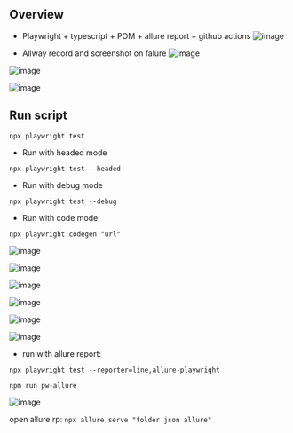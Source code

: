 ## Overview
- Playwright + typescript + POM + allure report + github actions
![image](https://user-images.githubusercontent.com/67543695/203464063-e6179e2e-ba3a-482a-b704-05c855d4ff51.png)

- Allway record and screenshot on falure
![image](https://user-images.githubusercontent.com/67543695/203464302-f2d2c60a-c59b-4e8f-bf9c-91b841000e95.png)

![image](https://user-images.githubusercontent.com/67543695/203464428-ef75a9e7-e763-4ee1-8853-1fa48b2fd276.png)

![image](https://user-images.githubusercontent.com/67543695/203464174-8c789747-f1a3-4f16-a70e-d680eb9d7ebf.png)


## Run script

`npx playwright test`

- Run with headed mode

`npx playwright test --headed`

- Run with debug mode

`npx playwright test --debug`

- Run with code mode

`npx playwright codegen "url" `

![image](https://user-images.githubusercontent.com/67543695/203465176-6b34e18f-4178-46e5-ad96-3501764d3611.png)

![image](https://user-images.githubusercontent.com/67543695/203465193-f81c6aed-5729-43e4-a8b8-c78b206c0bc2.png)

![image](https://user-images.githubusercontent.com/67543695/203465208-babd6941-1986-4fae-afa4-d86cf4c00ef8.png)

![image](https://user-images.githubusercontent.com/67543695/203465312-dc14b1e0-e935-4483-8c06-dea7fef85b79.png)

![image](https://user-images.githubusercontent.com/67543695/203465340-8c5abf44-5422-474f-a5c3-e9db94882b6b.png)


![image](https://user-images.githubusercontent.com/67543695/203465008-bedfb82d-efe5-43d9-bb9c-2777ddaf4ddb.png)


- run with allure report: 

`npx playwright test --reporter=line,allure-playwright`

`npm run pw-allure`

![image](https://user-images.githubusercontent.com/67543695/203464786-98566839-1a1f-4bc0-a64f-71f235d4ce38.png)


open allure rp: `npx allure serve "folder json allure"`
